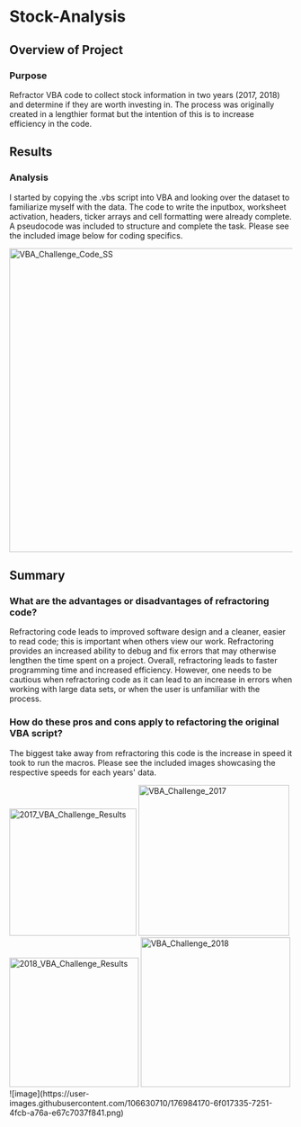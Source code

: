 # Stock-Analysis

## Overview of Project

### Purpose

Refractor VBA code to collect stock information in two years (2017, 2018) and determine if they are worth investing in. The process was originally created in a lengthier format but the intention of this is to increase efficiency in the code. 

## Results

### Analysis

I started by copying the .vbs script into VBA and looking over the dataset to familiarize myself with the data. The code to write the inputbox, worksheet activation, headers, ticker arrays and cell formatting were already complete. A pseudocode was included to structure and complete the task. Please see the included image below for coding specifics.  

<img width="540" alt="VBA_Challenge_Code_SS" src="https://user-images.githubusercontent.com/106630710/176983262-dc468c93-9236-47e1-adbf-ed44e33cd3d1.png">

## Summary

### What are the advantages or disadvantages of refractoring code?
Refractoring code leads to improved software design and a cleaner, easier to read code; this is important when others view our work. Refractoring provides an increased ability to debug and fix errors that may otherwise lengthen the time spent on a project. Overall, refractoring leads to faster programming time and increased efficiency. However, one needs to be cautious when refractoring code as it can lead to an increase in errors when working with large data sets, or when the user is unfamiliar with the process. 

### How do these pros and cons apply to refactoring the original VBA script?
The biggest take away from refractoring this code is the increase in speed it took to run the macros. Please see the included images showcasing the respective speeds for each years' data. 

<img width="226" alt="2017_VBA_Challenge_Results" src="https://user-images.githubusercontent.com/106630710/176983296-7e40e814-132c-4c1e-a732-f8f2fcfae578.png">

<img width="268" alt="VBA_Challenge_2017" src="https://user-images.githubusercontent.com/106630710/176983149-8653ef5a-2298-4712-859b-bb834c0c6fdc.png">

<img width="230" alt="2018_VBA_Challenge_Results" src="https://user-images.githubusercontent.com/106630710/176983313-882d6680-e8f6-4435-918d-278fb5f7d1c1.png">

<img width="266" alt="VBA_Challenge_2018" src="https://user-images.githubusercontent.com/106630710/176983143-0f2bedd1-5c92-427f-85c7-4c26f19af4c2.png">
![image](https://user-images.githubusercontent.com/106630710/176984170-6f017335-7251-4fcb-a76a-e67c7037f841.png)
